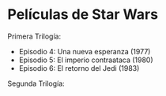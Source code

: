 # Películas de Star Wars

Primera Trilogía:
* Episodio 4: Una nueva esperanza (1977)
* Episodio 5: El imperio contraataca (1980)
* Episodio 6: El retorno del Jedi (1983)

Segunda Trilogía: